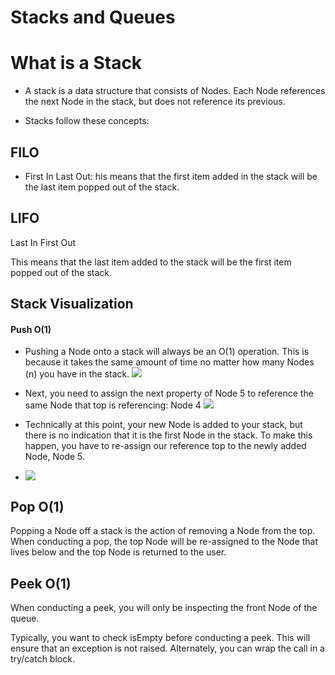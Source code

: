 # Stacks and Queues
# What is a Stack
- A stack is a data structure that consists of Nodes. Each Node references the next Node in the stack, but does not reference its previous.

- Stacks follow these concepts:
## FILO
- First In Last Out:
his means that the first item added in the stack will be the last item popped out of the stack.

## LIFO
Last In First Out

This means that the last item added to the stack will be the first item popped out of the stack.

## Stack Visualization
#### Push O(1)
- Pushing a Node onto a stack will always be an O(1) operation. This is because it takes the same amount of time no matter how many Nodes (n) you have in the stack.
![](https://codefellows.github.io/common_curriculum/data_structures_and_algorithms/Code_401/class-10/resources/images/pushStack1.PNG)
- Next, you need to assign the next property of Node 5 to reference the same Node that top is referencing: Node 4
![](https://codefellows.github.io/common_curriculum/data_structures_and_algorithms/Code_401/class-10/resources/images/pushStack2.PNG)

- Technically at this point, your new Node is added to your stack, but there is no indication that it is the first Node in the stack. To make this happen, you have to re-assign our reference top to the newly added Node, Node 5.
- ![](https://codefellows.github.io/common_curriculum/data_structures_and_algorithms/Code_401/class-10/resources/images/pushStack3.PNG)


## Pop O(1)
Popping a Node off a stack is the action of removing a Node from the top. When conducting a pop, the top Node will be re-assigned to the Node that lives below and the top Node is returned to the user.

## Peek O(1)
When conducting a peek, you will only be inspecting the front Node of the queue.

Typically, you want to check isEmpty before conducting a peek. This will ensure that an exception is not raised. Alternately, you can wrap the call in a try/catch block.

